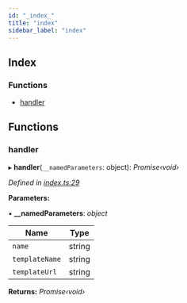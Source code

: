 ```yaml
---
id: "_index_"
title: "index"
sidebar_label: "index"
---
```


## Index

### Functions

* [handler](_index_.md#handler)

## Functions

###  handler

▸ **handler**(`__namedParameters`: object): *Promise‹void›*

*Defined in [index.ts:29](https://github.com/aerogear/graphback/blob/b39280e7/packages/create-graphback/src/index.ts#L29)*

**Parameters:**

▪ **__namedParameters**: *object*

Name | Type |
------ | ------ |
`name` | string |
`templateName` | string |
`templateUrl` | string |

**Returns:** *Promise‹void›*
